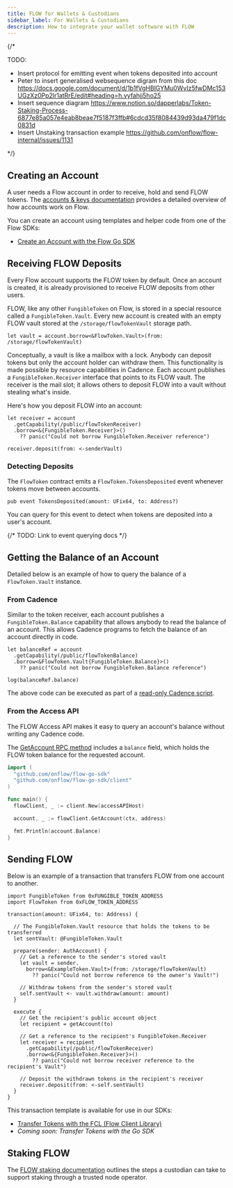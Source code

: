 ```yaml
---
title: FLOW for Wallets & Custodians
sidebar_label: For Wallets & Custodians
description: How to integrate your wallet software with FLOW
---
```


{/*

TODO:
- Insert protocol for emitting event when tokens deposited into account
- Peter to insert generalised websequence digram from this doc https://docs.google.com/document/d/1b1fVgHBlGYMu0WvIz5fwDMc153UGzXz0Pp2lr1atRrE/edit#heading=h.vyfahjj5ho25
- Insert sequence diagram https://www.notion.so/dapperlabs/Token-Staking-Process-6877e85a057e4eab8beae7f5187f3ffb#6cdcd35f8084439d93da479f1dc0831d
- Insert Unstaking transaction example
https://github.com/onflow/flow-internal/issues/1131

*/}

## Creating an Account

A user needs a Flow account in order to receive, hold and send FLOW tokens.
The [accounts & keys documentation](../start-here/accounts-and-keys.md) provides a detailed
overview of how accounts work on Flow.

You can create an account using templates and helper code from one of the Flow SDKs:

- [Create an Account with the Flow Go SDK](https://github.com/onflow/flow-go-sdk/blob/master/examples/create_account/main.go)

## Receiving FLOW Deposits

Every Flow account supports the FLOW token by default. Once an account is created, it is
already provisioned to receive FLOW deposits from other users.

FLOW, like any other `FungibleToken` on Flow, is stored in a special resource called a `FungibleToken.Vault`.
Every new account is created with an empty FLOW vault stored at the `/storage/flowTokenVault` storage path.

```cadence
let vault = account.borrow<&FlowToken.Vault>(from: /storage/flowTokenVault)
```

Conceptually, a vault is like a mailbox with a lock. Anybody can deposit tokens
but only the account holder can withdraw them. This functionality is made possible by
resource capabilities in Cadence. Each account publishes a `FungibleToken.Receiver` interface
that points to its FLOW vault. The receiver is the mail slot; it allows others to
deposit FLOW into a vault without stealing what's inside.

Here's how you deposit FLOW into an account:

```cadence
let receiver = account
  .getCapability(/public/flowTokenReceiver)
  .borrow<&{FungibleToken.Receiver}>()
    ?? panic("Could not borrow FungibleToken.Receiver reference")

receiver.deposit(from: <-senderVault)
```

### Detecting Deposits

The `FlowToken` contract emits a `FlowToken.TokensDeposited` event whenever tokens
move between accounts.

```cadence
pub event TokensDeposited(amount: UFix64, to: Address?)
```

You can query for this event to detect when tokens are deposited into a user's account.

{/*
TODO: Link to event querying docs
*/}

## Getting the Balance of an Account
Detailed below is an example of how to query the balance of a `FlowToken.Vault` instance.

### From Cadence

Similar to the token receiver, each account publishes a `FungibleToken.Balance` capability
that allows anybody to read the balance of an account. This allows Cadence programs
to fetch the balance of an account directly in code.

```cadence
let balanceRef = account
  .getCapability(/public/flowTokenBalance)
  .borrow<&FlowToken.Vault{FungibleToken.Balance}>()
    ?? panic("Could not borrow FungibleToken.Balance reference")

log(balanceRef.balance)
```

The above code can be executed as part of a [read-only Cadence script](https://github.com/onflow/flow-ft/blob/master/transactions/scripts/get_balance.cdc).

### From the Access API

The FLOW Access API makes it easy to query an account's balance without writing any
Cadence code.

The [GetAccount RPC method](#) includes a `balance` field, which holds the FLOW token balance
for the requested account.

```go
import (
  "github.com/onflow/flow-go-sdk"
  "github.com/onflow/flow-go-sdk/client"
)

func main() {
  flowClient, _ := client.New(accessAPIHost)

  account, _ := flowClient.GetAccount(ctx, address)

  fmt.Println(account.Balance)
}
```

## Sending FLOW

Below is an example of a transaction that transfers FLOW from one account to another.

```cadence
import FungibleToken from 0xFUNGIBLE_TOKEN_ADDRESS
import FlowToken from 0xFLOW_TOKEN_ADDRESS

transaction(amount: UFix64, to: Address) {

  // The FungibleToken.Vault resource that holds the tokens to be transferred
  let sentVault: @FungibleToken.Vault

  prepare(sender: AuthAccount) {
    // Get a reference to the sender's stored vault
    let vault = sender.
      borrow<&ExampleToken.Vault>(from: /storage/flowTokenVault)
        ?? panic("Could not borrow reference to the owner's Vault!")

    // Withdraw tokens from the sender's stored vault
    self.sentVault <- vault.withdraw(amount: amount)
  }

  execute {
    // Get the recipient's public account object
    let recipient = getAccount(to)

    // Get a reference to the recipient's FungibleToken.Receiver
    let receiver = recipient
      .getCapability(/public/flowTokenReceiver)
      .borrow<&{FungibleToken.Receiver}>()
        ?? panic("Could not borrow receiver reference to the recipient's Vault")

    // Deposit the withdrawn tokens in the recipient's receiver
    receiver.deposit(from: <-self.sentVault)
  }
}
```

This transaction template is available for use in our SDKs:

- [Transfer Tokens with the FCL (Flow Client Library)](https://github.com/onflow/fcl-js/tree/master/packages/six-transfer-tokens)
- _Coming soon: Transfer Tokens with the Go SDK_

## Staking FLOW

The [FLOW staking documentation](../../building-on-flow/run-and-secure/staking/index.md) outlines the steps a custodian can take
to support staking through a trusted node operator.

